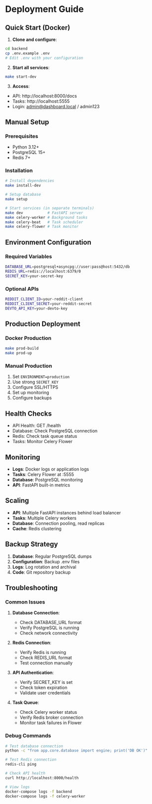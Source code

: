 # Deployment Guide

## Quick Start (Docker)

1. **Clone and configure**:
```bash
cd backend
cp .env.example .env
# Edit .env with your configuration
```

2. **Start all services**:
```bash
make start-dev
```

3. **Access**:
- API: http://localhost:8000/docs
- Tasks: http://localhost:5555
- Login: admin@dashboard.local / admin123

## Manual Setup

### Prerequisites
- Python 3.12+
- PostgreSQL 15+
- Redis 7+

### Installation
```bash
# Install dependencies
make install-dev

# Setup database
make setup

# Start services (in separate terminals)
make dev           # FastAPI server
make celery-worker # Background tasks
make celery-beat   # Task scheduler
make celery-flower # Task monitor
```

## Environment Configuration

### Required Variables
```bash
DATABASE_URL=postgresql+asyncpg://user:pass@host:5432/db
REDIS_URL=redis://localhost:6379/0
SECRET_KEY=your-secret-key
```

### Optional APIs
```bash
REDDIT_CLIENT_ID=your-reddit-client
REDDIT_CLIENT_SECRET=your-reddit-secret
DEVTO_API_KEY=your-devto-key
```

## Production Deployment

### Docker Production
```bash
make prod-build
make prod-up
```

### Manual Production
1. Set `ENVIRONMENT=production`
2. Use strong `SECRET_KEY`
3. Configure SSL/HTTPS
4. Set up monitoring
5. Configure backups

## Health Checks

- API Health: GET /health
- Database: Check PostgreSQL connection
- Redis: Check task queue status
- Tasks: Monitor Celery Flower

## Monitoring

- **Logs**: Docker logs or application logs
- **Tasks**: Celery Flower at :5555
- **Database**: PostgreSQL monitoring
- **API**: FastAPI built-in metrics

## Scaling

- **API**: Multiple FastAPI instances behind load balancer
- **Tasks**: Multiple Celery workers
- **Database**: Connection pooling, read replicas
- **Cache**: Redis clustering

## Backup Strategy

1. **Database**: Regular PostgreSQL dumps
2. **Configuration**: Backup .env files
3. **Logs**: Log rotation and archival
4. **Code**: Git repository backup

## Troubleshooting

### Common Issues

1. **Database Connection**:
   - Check DATABASE_URL format
   - Verify PostgreSQL is running
   - Check network connectivity

2. **Redis Connection**:
   - Verify Redis is running
   - Check REDIS_URL format
   - Test connection manually

3. **API Authentication**:
   - Verify SECRET_KEY is set
   - Check token expiration
   - Validate user credentials

4. **Task Queue**:
   - Check Celery worker status
   - Verify Redis broker connection
   - Monitor task failures in Flower

### Debug Commands
```bash
# Test database connection
python -c "from app.core.database import engine; print('DB OK')"

# Test Redis connection  
redis-cli ping

# Check API health
curl http://localhost:8000/health

# View logs
docker-compose logs -f backend
docker-compose logs -f celery-worker
```